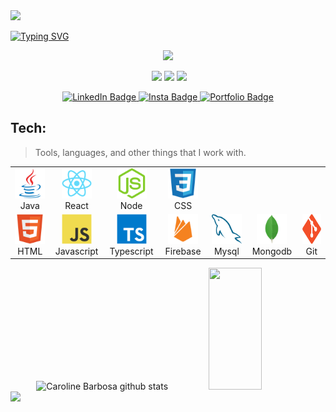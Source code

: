 <img src="https://capsule-render.vercel.app/api?type=waving&color=timeGradient&height=100&width=100%&section=header" />


[![Typing SVG](https://readme-typing-svg.herokuapp.com/?font=Bebas+Neue&color=6DB3FFFF&size=40&center=true&vCenter=true&width=1000&lines=Hello,+my+name+is+Julio+Cesar;I´m+20+years+old;I´m+developer;Be+Welcome!+:%29)](https://git.io/typing-svg)

<p align="center">
  <img src="https://media.giphy.com/media/EFFX4HpxQgQDgePlsq/giphy.gif" width="150"/>
</p>

<p align="center">
  <img src="https://komarev.com/ghpvc/?username=Jcvanz&style=circle&color=0d0d0d" alt="">
  <img src="https://img.shields.io/badge/Age-20-0d0d0d" />
  <img src="https://img.shields.io/badge/Lives-Blumenau%20%E2%80%93%20SC-0d0d0d" />
  <img src="https://img.shields.io/badge/Languages-English%20%26%20Portuguese-0d0d0d" />
</p>

<p align="center">
  <a href="https://www.linkedin.com/in/www.linkedin.com/in/juliocesarvanz">
    <img src="https://img.shields.io/badge/LinkedIn-blue?style=for-the-badge&logo=linkedin&logoColor=white" alt="LinkedIn Badge">
  </a>
  <a href="https://www.instagram.com/juliocvanz/">
    <img src="https://img.shields.io/badge/Instagram-%23E4405F?style=for-the-badge&logo=Instagram&logoColor=white" alt="Insta Badge">
  </a>
   <a href="https://portfoliojuliovanz.netlify.app/">
    <img src="https://img.shields.io/badge/Portfolio-FF5722?style=for-the-badge&logo=todoist&logoColor=white" alt="Portfolio Badge">
  </a>
</p>

<h2 align="left">Tech:</h2>

> Tools, languages, and other things that I work with.

<table align="center">
  <tr align="center">
    <td align="center" width="96">
      <a>
        <img src="https://github.com/devicons/devicon/blob/master/icons/java/java-original.svg" width="48" height="48" alt="Java" />
      </a>
      <br>Java
    </td>
    <td align="center" width="96">
      <a>
        <img src="https://github.com/devicons/devicon/blob/master/icons/react/react-original.svg" width="48" height="48" alt="React" />
      </a>
      <br>React
    </td>
     <td align="center" width="96">
      <a>
        <img src="https://github.com/devicons/devicon/blob/master/icons/nodejs/nodejs-original.svg" width="48" height="48" alt="Node" />
      </a>
      <br>Node
    </td>
  <td align="center" width="96">
      <a>
        <img src="https://github.com/devicons/devicon/blob/master/icons/css3/css3-original.svg" width="48" height="48" alt="CSS" />
      </a>
      <br>CSS
    </td>
  </tr>
  <tr align="center">
     <td align="center" width="96">
      <a>
        <img src="https://github.com/devicons/devicon/blob/master/icons/html5/html5-original.svg" width="48" height="48" alt="HTML" />
      </a>
      <br>HTML
    </td>
  </td>
     <td align="center" width="96">
      <a>
        <img src="https://github.com/devicons/devicon/blob/master/icons/javascript/javascript-original.svg" width="48" height="48" alt="javascript" />
      </a>
      <br>Javascript
    </td>
   <td align="center" width="96">
      <a>
        <img src="https://github.com/devicons/devicon/blob/master/icons/typescript/typescript-original.svg" width="48" height="48" alt="typescript" />
      </a>
      <br>Typescript
    </td>
  <td align="center" width="96">
      <a>
        <img src="https://github.com/devicons/devicon/blob/master/icons/firebase/firebase-plain.svg" width="48" height="48" alt="firebase" />
      </a>
      <br>Firebase
    </td>
  <td align="center" width="96">
      <a>
        <img src="https://github.com/devicons/devicon/blob/master/icons/mysql/mysql-original.svg" width="48" height="48" alt="mysql" />
      </a>
      <br>Mysql
    </td>
  <td align="center" width="96">
      <a>
        <img src="https://github.com/devicons/devicon/blob/master/icons/mongodb/mongodb-original.svg" width="48" height="48" alt="mongodb" />
      </a>
      <br>Mongodb
    </td>
  <td align="center" width="96">
      <a>
        <img src="https://github.com/devicons/devicon/blob/master/icons/git/git-original.svg" width="48" height="48" alt="git" />
      </a>
      <br>Git
    </td>
  </tr>
</table>

<div align="center">  
  <img width="49%" height="195px" src="https://github-readme-stats.vercel.app/api?username=Jcvanz&show_icons=true&count_private=true&hide_border=true&title_color=cd853f&icon_color=c0c0c0&text_color=c0c0c0&bg_color=0E2848E6" alt="Caroline Barbosa github stats" /> 
  <img width="41%" height="195px" src="https://github-readme-stats.vercel.app/api/top-langs/?username=Jcvanz&layout=compact&hide_border=true&title_color=cd853f&text_color=c0c0c0&bg_color=0E2848E6" />
</div>

<img src="https://capsule-render.vercel.app/api?type=waving&color=timeGradient&height=110&width=100%&section=footer" />
